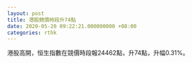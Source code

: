```yaml
---
layout: post
title: 港股競價時段升74點
date: 2020-05-20 09:22:21.000000000 +08:00
categories: rthk
---
```


港股高開，恒生指數在競價時段報24462點，升74點，升幅0.31%。
